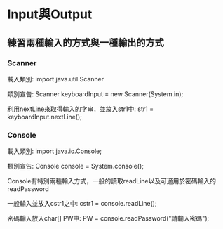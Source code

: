 # Input與Output

## 練習兩種輸入的方式與一種輸出的方式

### Scanner
載入類別:
import java.util.Scanner

類別宣告:
Scanner keyboardInput = new Scanner(System.in);

利用nextLine來取得輸入的字串，並放入str1中:
str1 = keyboardInput.nextLine();

### Console
載入類別:
import java.io.Console;

類別宣告:
Console console = System.console();

Console有特別兩種輸入方式，一般的讀取readLine以及可適用於密碼輸入的readPassword

一般輸入並放入cstr1之中:
cstr1 = console.readLine();

密碼輸入放入char[] PW中:
PW = console.readPassword("請輸入密碼");